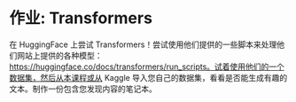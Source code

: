 # 作业: Transformers

在 HuggingFace 上尝试 Transformers！尝试使用他们提供的一些脚本来处理他们网站上提供的各种模型：https://huggingface.co/docs/transformers/run_scripts。试着使用他们的一个数据集，然后从本课程或从 Kaggle 导入您自己的数据集，看看是否能生成有趣的文本。制作一份包含您发现内容的笔记本。